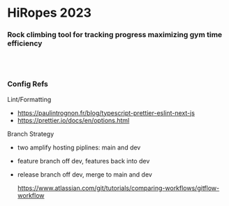 # HiRopes 2023

### Rock climbing tool for tracking progress maximizing gym time efficiency

<br></br>

### Config Refs

Lint/Formatting

- https://paulintrognon.fr/blog/typescript-prettier-eslint-next-js
- https://prettier.io/docs/en/options.html

Branch Strategy

- two amplify hosting piplines: main and dev
- feature branch off dev, features back into dev
- release branch off dev, merge to main and dev

  https://www.atlassian.com/git/tutorials/comparing-workflows/gitflow-workflow
